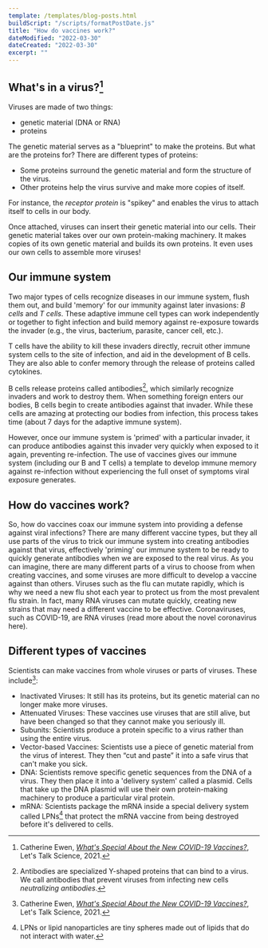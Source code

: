 ```yaml
---
template: /templates/blog-posts.html
buildScript: "/scripts/formatPostDate.js"
title: "How do vaccines work?"
dateModified: "2022-03-30"
dateCreated: "2022-03-30"
excerpt: ""
---
```


## What's in a virus?[^1]

Viruses are made of two things:

- genetic material (DNA or RNA)
- proteins

The genetic material serves as a "blueprint" to make the proteins. But what are the proteins for? There are different types of proteins:

- Some proteins surround the genetic material and form the structure of the virus.
- Other proteins help the virus survive and make more copies of itself.

For instance, the _receptor protein_ is "spikey" and enables the virus to attach itself to cells in our body.

Once attached, viruses can insert their genetic material into our cells. Their genetic material takes over our own protein-making machinery. It makes copies of its own genetic material and builds its own proteins. It even uses our own cells to assemble more viruses!

## Our immune system

Two major types of cells recognize diseases in our immune system, flush them out, and build 'memory' for our immunity against later invasions: _B cells_ and _T cells_. These adaptive immune cell types can work independently or together to fight infection and build memory against re-exposure towards the invader (e.g., the virus, bacterium, parasite, cancer cell, etc.).

T cells have the ability to kill these invaders directly, recruit other immune system cells to the site of infection, and aid in the development of B cells. They are also able to confer memory through the release of proteins called cytokines.

B cells release proteins called antibodies[^2], which similarly recognize invaders and work to destroy them. When something foreign enters our bodies, B cells begin to create antibodies against that invader. While these cells are amazing at protecting our bodies from infection, this process takes time (about 7 days for the adaptive immune system).

However, once our immune system is 'primed' with a particular invader, it can produce antibodies against this invader very quickly when exposed to it again, preventing re-infection. The use of vaccines gives our immune system (including our B and T cells) a template to develop immune memory against re-infection without experiencing the full onset of symptoms viral exposure generates.

## How do vaccines work?

So, how do vaccines coax our immune system into providing a defense against viral infections? There are many different vaccine types, but they all use parts of the virus to trick our immune system into creating antibodies against that virus, effectively 'priming' our immune system to be ready to quickly generate antibodies when we are exposed to the real virus. As you can imagine, there are many different parts of a virus to choose from when creating vaccines, and some viruses are more difficult to develop a vaccine against than others. Viruses such as the flu can mutate rapidly, which is why we need a new flu shot each year to protect us from the most prevalent flu strain. In fact, many RNA viruses can mutate quickly, creating new strains that may need a different vaccine to be effective. Coronaviruses, such as COVID-19, are RNA viruses (read more about the novel coronavirus here).

## Different types of vaccines

Scientists can make vaccines from whole viruses or parts of viruses. These include[^1]:

- Inactivated Viruses: It still has its proteins, but its genetic material can no longer make more viruses.
- Attenuated Viruses: These vaccines use viruses that are still alive, but have been changed so that they cannot make you seriously ill.
- Subunits: Scientists produce a protein specific to a virus rather than using the entire virus.
- Vector-based Vaccines: Scientists use a piece of genetic material from the virus of interest. They then “cut and paste” it into a safe virus that can't make you sick.
- DNA: Scientists remove specific genetic sequences from the DNA of a virus. They then place it into a 'delivery system' called a plasmid. Cells that take up the DNA plasmid will use their own protein-making machinery to produce a particular viral protein.
- mRNA: Scientists package the mRNA inside a special delivery system called LPNs[^3] that protect the mRNA vaccine from being destroyed before it's delivered to cells.

[^1]: Catherine Ewen, _[What's Special About the New COVID-19 Vaccines?](https://letstalkscience.ca/educational-resources/stem-in-context/whats-special-about-new-covid-19-vaccines)_, Let's Talk Science, 2021.
[^2]: Antibodies are specialized Y-shaped proteins that can bind to a virus. We call antibodies that prevent viruses from infecting new cells _neutralizing antibodies_.
[^3]: LPNs or lipid nanoparticles are tiny spheres made out of lipids that do not interact with water.
